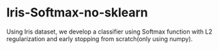 # Iris-Softmax-no-sklearn

Using Iris dataset, we develop a classifier using Softmax function with L2 regularization and early stopping from scratch(only using numpy).
